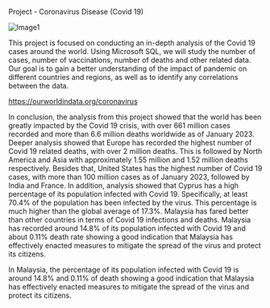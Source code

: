 Project - Coronavirus Disease (Covid 19)

![Image1](https://user-images.githubusercontent.com/122255738/222175516-81a1a427-4646-4a88-9ebd-01352d52cfae.png)

This project is focused on conducting an in-depth analysis of the Covid 19 cases around the world. Using Microsoft SQL, we will study the number of cases, number of vaccinations, number of deaths and other related data. Our goal is to gain a better understanding of the impact of pandemic on different countries and regions, as well as to identify any correlations between the data. 

https://ourworldindata.org/coronavirus

In conclusion, the analysis from this project showed that the world has been greatly impacted by the Covid 19 crisis, with over 661 million cases recorded and more than 6.6 million deaths worldwide as of January 2023. Deeper analysis showed that Europe has recorded the highest number of Covid 19 related deaths, with over 2 million deaths. This is followed by North America and Asia with approximately 1.55 million and 1.52 million deaths respectively.
Besides that, United States has the highest number of Covid 19 cases, with more than 100 million cases as of January 2023, followed by India and France. In addition,  analysis showed that Cyprus has a high percentage of its population infected with Covid 19. Specifically, at least 70.4% of the population has been infected by the virus. This percentage is much higher than the global average of 17.3%. 
Malaysia has fared better than other countries in terms of Covid 19 infections and deaths. Malaysia has recorded around 14.8% of its population infected with Covid 19 and about 0.11% death rate showing a good indication that Malaysia has effectively enacted measures to mitigate the spread of the virus and protect its citizens.




In Malaysia, the percentage of its population infected with Covid 19 is around 14.8% and 0.11% of death showing a good indication that Malaysia has effectively enacted measures to mitigate the spread of the virus and protect its citizens.

